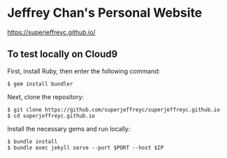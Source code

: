 # Jeffrey Chan's Personal Website

https://superjeffreyc.github.io/

## To test locally on Cloud9
First, install Ruby, then enter the following command:

    $ gem install bundler

Next, clone the repository:

    $ git clone https://github.com/superjeffreyc/superjeffreyc.github.io
    $ cd superjeffreyc.github.io

Install the necessary gems and run locally:

    $ bundle install
    $ bundle exec jekyll serve --port $PORT --host $IP

